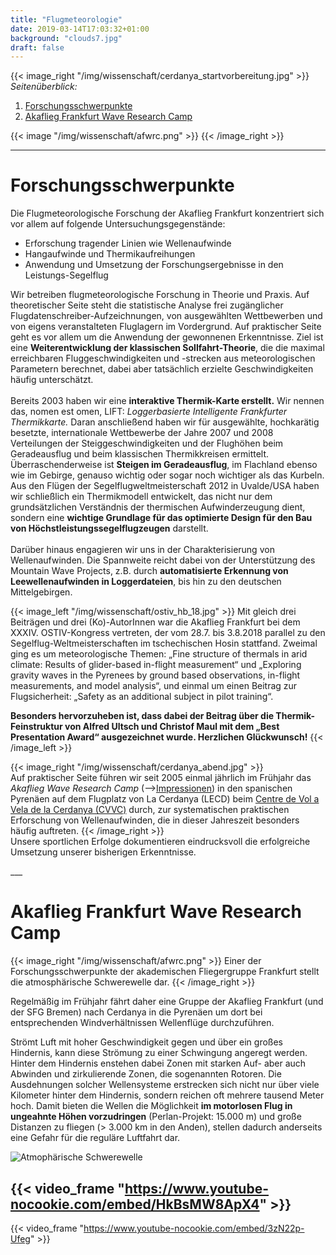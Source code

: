 ```yaml
---
title: "Flugmeteorologie"
date: 2019-03-14T17:03:32+01:00
background: "clouds7.jpg"
draft: false
---
```


{{< image_right "/img/wissenschaft/cerdanya_startvorbereitung.jpg" >}}
_Seitenüberblick:_

1. [Forschungsschwerpunkte](#Forschungsschwerpunkte)
2. [Akaflieg Frankfurt Wave Research Camp](#Akaflieg-Frankfurt-Wave-Research-Camp)


{{< image "/img/wissenschaft/afwrc.png" >}}
{{< /image_right >}}

___

<a name="Forschungsschwerpunkte"></a>
# Forschungsschwerpunkte

Die Flugmeteorologische Forschung der Akaflieg Frankfurt konzentriert sich vor allem auf folgende Untersuchungsgegenstände:

+ Erforschung tragender Linien wie Wellenaufwinde
+ Hangaufwinde und Thermikaufreihungen
+ Anwendung und Umsetzung der Forschungsergebnisse in den Leistungs-Segelflug

Wir betreiben flugmeteorologische Forschung in Theorie und Praxis. Auf theoretischer Seite steht die statistische Analyse frei zugänglicher Flugdatenschreiber-Aufzeichnungen, von ausgewählten Wettbewerben und von eigens veranstalteten Fluglagern im Vordergrund. Auf praktischer Seite geht es vor allem um die Anwendung der gewonnenen Erkenntnisse. Ziel ist eine **Weiterentwicklung der klassischen Sollfahrt-Theorie**, die die maximal erreichbaren Fluggeschwindigkeiten und -strecken aus meteorologischen Parametern berechnet, dabei aber tatsächlich erzielte Geschwindigkeiten häufig unterschätzt.<br>
<br>Bereits 2003 haben wir eine **interaktive Thermik-Karte erstellt.** Wir nennen das, nomen est omen, LIFT: *Loggerbasierte Intelligente Frankfurter Thermikkarte.* Daran anschließend haben wir für ausgewählte, hochkarätig besetzte, internationale Wettbewerbe der Jahre 2007 und 2008 Verteilungen der Steiggeschwindigkeiten und der Flughöhen beim Geradeausflug und beim klassischen Thermikkreisen ermittelt. Überraschenderweise ist **Steigen im Geradeausflug**, im Flachland ebenso wie im Gebirge, genauso wichtig oder sogar noch wichtiger als das Kurbeln.
<br>Aus den Flügen der Segelflugweltmeisterschaft 2012 in Uvalde/USA haben wir schließlich ein Thermikmodell entwickelt, das nicht nur dem grundsätzlichen Verständnis der thermischen Aufwinderzeugung dient, sondern eine **wichtige Grundlage für das optimierte Design für den Bau von Höchstleistungssegelflugzeugen** darstellt.<br>
<br>Darüber hinaus engagieren wir uns in der Charakterisierung von Wellenaufwinden. Die Spannweite reicht dabei von der Unterstützung des Mountain Wave Projects, z.B. durch **automatisierte Erkennung von Leewellenaufwinden in Loggerdateien**, bis hin zu den deutschen Mittelgebirgen.

{{< image_left "/img/wissenschaft/ostiv_hb_18.jpg" >}}
Mit gleich drei Beiträgen und drei (Ko)-AutorInnen war die Akaflieg Frankfurt bei dem XXXIV. OSTIV-Kongress vertreten, der vom 28.7. bis 3.8.2018 parallel zu den Segelflug-Weltmeisterschaften im tschechischen Hosin stattfand. Zweimal ging es um meteorologische Themen: „Fine structure of thermals in arid climate: Results of glider-based in-flight measurement“ und „Exploring gravity waves in the Pyrenees by ground based observations, in-flight measurements, and model analysis“, und einmal um einen Beitrag zur Flugsicherheit: „Safety as an additional subject in pilot training“.

**Besonders hervorzuheben ist, dass dabei der Beitrag über die Thermik-Feinstruktur von Alfred Ultsch und Christof Maul mit dem „Best Presentation Award“ ausgezeichnet wurde. Herzlichen Glückwunsch!**
{{< /image_left >}}

{{< image_right "/img/wissenschaft/cerdanya_abend.jpg" >}}
<br>Auf praktischer Seite führen wir seit 2005 einmal jährlich im Frühjahr das *Akaflieg Wave Research Camp* (-->[Impressionen](/galerie/cerdanya)) in den spanischen Pyrenäen auf dem Flugplatz von La Cerdanya (LECD) beim [Centre de Vol a Vela de la Cerdanya (CVVC)](http://volavela.es/) durch, zur systematischen praktischen Erforschung von Wellenaufwinden, die in dieser Jahreszeit besonders häufig auftreten.
{{< /image_right >}}
<br>Unsere sportlichen Erfolge dokumentieren eindrucksvoll die erfolgreiche Umsetzung unserer bisherigen Erkenntnisse.

<a name="Akaflieg-Frankfurt-Wave-Research-Camp">
</a>
___

# Akaflieg Frankfurt Wave Research Camp

{{< image_right "/img/wissenschaft/afwrc.png" >}}
Einer der Forschungsschwerpunkte der akademischen Fliegergruppe Frankfurt stellt die atmosphärische Schwerewelle dar.
{{< /image_right >}}

Regelmäßig im Frühjahr fährt daher eine Gruppe der Akaflieg Frankfurt (und der SFG Bremen) nach Cerdanya in die Pyrenäen um dort bei entsprechenden Windverhältnissen Wellenflüge durchzuführen.

Strömt Luft mit hoher Geschwindigkeit gegen und über ein großes Hindernis, kann diese Strömung zu einer Schwingung angeregt werden. Hinter dem Hindernis enstehen dabei Zonen mit starken Auf- aber auch Abwinden und zirkulierende Zonen, die sogenannten Rotoren. Die Ausdehnungen solcher Wellensysteme erstrecken sich nicht nur  über viele Kilometer hinter dem Hindernis, sondern reichen oft mehrere tausend Meter hoch. Damit bieten die Wellen die Möglichkeit **im motorlosen Flug in ungeahnte Höhen vorzudringen** (Perlan-Projekt: 15.000 m) und große Distanzen zu fliegen (> 3.000 km in den Anden), stellen dadurch  anderseits eine Gefahr für die reguläre Luftfahrt dar.

![Atmophärische Schwerewelle](/img/wissenschaft/welle.png)

{{< video_frame "https://www.youtube-nocookie.com/embed/HkBsMW8ApX4" >}}
---
{{< video_frame "https://www.youtube-nocookie.com/embed/3zN22p-Ufeg" >}}
